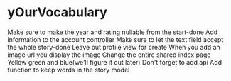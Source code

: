 # yOurVocabulary
Make sure to make the year and rating nullable from the start-done
Add information to the account controller
Make sure to let the text field accept the whole story-done
Leave out profile view for create
When you add an image url you display the image
Change the entire shared index page
Yellow green and blue(we'll figure it out later)
Don't forget to add api
Add function to keep words in the story model
